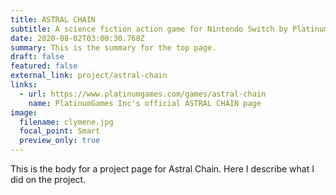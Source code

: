 ```yaml
---
title: ASTRAL CHAIN
subtitle: A science fiction action game for Nintendo Switch by PlatinumGames Inc.
date: 2020-08-02T03:00:30.768Z
summary: This is the summary for the top page.
draft: false
featured: false
external_link: project/astral-chain
links:
  - url: https://www.platinumgames.com/games/astral-chain
    name: PlatinumGames Inc's official ASTRAL CHAIN page
image:
  filename: clymene.jpg
  focal_point: Smart
  preview_only: true
---
```

This is the body for a project page for Astral Chain. Here I describe what I did on the project.